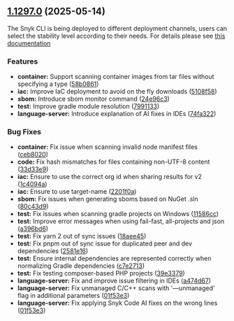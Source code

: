 ## [1.1297.0](https://github.com/snyk/snyk/compare/v1.1296.2...v1.1297.0) (2025-05-14)

The Snyk CLI is being deployed to different deployment channels, users can select the stability level according to their needs. For details please see [this documentation](https://docs.snyk.io/snyk-cli/releases-and-channels-for-the-snyk-cli)

### Features

* **container:** Support scanning container images from tar files without specifying a type ([58b0861](https://github.com/snyk/snyk/commit/58b0861f8ff6577b281de49619f711b8842e096a))
* **iac:** Improve IaC deployment to avoid on the fly downloads ([5108f58](https://github.com/snyk/snyk/commit/5108f58954b22de962cc3125f643e5823a439a20))
* **sbom:** Introduce sbom monitor command ([24e96c3](https://github.com/snyk/snyk/commit/24e96c33f153071fe798ed1b7a3ec78e5cc35733))
* **test:** Improve gradle module resolution  ([7991133](https://github.com/snyk/snyk/commit/79911337912082454e4362d9473c40699e059425))
* **language-server:** Introduce explanation of AI fixes in IDEs ([74fa322](https://github.com/snyk/cli/commit/74fa3224aef6ba68b7f55006b7d0ced92c6d7e57))

### Bug Fixes

* **container:** Fix issue when scanning invalid node manifest files ([ceb8020](https://github.com/snyk/snyk/commit/ceb8020284db2b76abc42637caaa94d227c422ef))
* **code:** Fix hash mismatches for files containing non-UTF-8 content ([33d33e9](https://github.com/snyk/cli/commit/33d33e92bba76cff694cc5ee9e9b2e4b9274a673))
* **iac:** Ensure to use the correct org id when sharing results for v2 ([1c4094a](https://github.com/snyk/snyk/commit/1c4094aff5a21b08eefed47508d33668940af003))
* **iac:** Ensure to use target-name ([2201f0a](https://github.com/snyk/snyk/commit/2201f0a46ac5747b4c58ed01990d1e9ae13f4eb7))
* **sbom:** Fix issues when generating sboms based on NuGet .sln ([80c43d9](https://github.com/snyk/snyk/commit/80c43d9a6f9f3a29f5f0df679d75d82fed48a7f5))
* **test:** Fix issues when scanning gradle projects on Windows ([11586cc](https://github.com/snyk/snyk/commit/11586cc587b3a05c2e7d279a3f40857f8c752068))
* **test:** Improve error messages when using fail-fast, all-projects and json ([a396bd6](https://github.com/snyk/snyk/commit/a396bd6ea4abd443a0ffce2a29b3f7e6154859ac))
* **test:** Fix yarn 2 out of sync issues ([18aee45](https://github.com/snyk/snyk/commit/18aee454a87fbeed480839fc91a04123840c6ff5))
* **test:** Fix pnpm out of sync issue for duplicated peer and dev dependencies ([2581e16](https://github.com/snyk/snyk/commit/2581e169ac813df49e8eccce8ae4bfd85f01378e))
* **test:** Ensure internal dependencies are represented correctly when normalizing Gradle dependencies ([c7e2713](https://github.com/snyk/snyk/commit/c7e2713a4d1d961857b95038c186085e14d8f415))
* **test:** Fix testing composer-based PHP projects ([39e3379](https://github.com/snyk/snyk/commit/39e337965740f6242a22f998cc433d7842468490))
* **language-server:** Fix and improve issue filtering in IDEs ([a474d67](https://github.com/snyk/cli/commit/a474d67a55c5b0684462b867fba1acf5dabcb000))
* **language-server:** Fix unmanaged C/C++ scans with '—unmanaged' flag in additional parameters ([01f53e3](https://github.com/snyk/cli/commit/01f53e39c7d05c33aba9f219de958262202b5545))
* **language-server:** Fix applying Snyk Code AI fixes on the wrong lines ([01f53e3](https://github.com/snyk/cli/commit/01f53e39c7d05c33aba9f219de958262202b5545))

